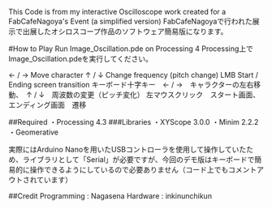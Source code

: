 This Code is from my interactive Oscilloscope work created for a FabCafeNagoya's Event
(a simplified version)
FabCafeNagoyaで行われた展示で出展したオシロスコープ作品のソフトウェア簡易版になります。

#How to Play
Run Image_Oscillation.pde on Processing 4
Processing上でImage_Oscillation.pdeを実行してください。

← / → Move character
↑ / ↓ Change frequency (pitch change)
LMB Start / Ending screen transition
キーボード十字キー　← / →　キャラクターの左右移動、　↑ / ↓　周波数の変更（ピッチ変化）
左マウスクリック　スタート画面、エンディング画面　遷移


##Required
・Processing 4.3
###Libraries
・XYScope 3.0.0
・Minim 2.2.2
・Geomerative

実際にはArduino Nanoを用いたUSBコントローラを使用して操作していたため、ライブラリとして「Serial」が必要ですが、今回のデモ版はキーボードで簡易的に操作できるようにしているので必要ありません（コード上でもコメントアウトされています）

##Credit
Programming : Nagasena
Hardware : inkinunchikun

